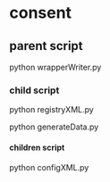 # consent

## parent script
  python wrapperWriter.py
  
### child script
  python registryXML.py
  
  python generateData.py
 
#### children script

  python configXML.py
